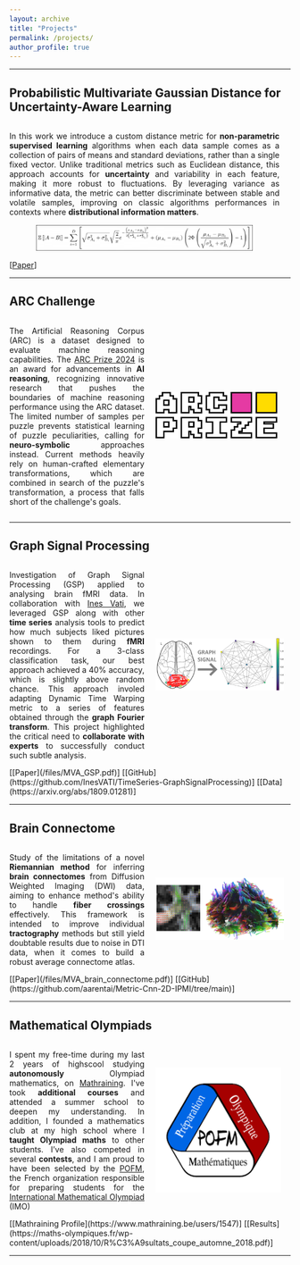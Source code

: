 ```yaml
---
layout: archive
title: "Projects"
permalink: /projects/
author_profile: true
---
```


---
## Probabilistic Multivariate Gaussian Distance for Uncertainty-Aware Learning
<div style="display: flex; align-items: center;">
  <div style="flex: 1; text-align: justify; margin-right: 20px;">
    <p>
      In this work we introduce a custom distance metric for <b>non-parametric supervised learning</b> algorithms when each data sample comes as a collection of pairs of means and standard deviations, rather than a single fixed vector. Unlike traditional metrics such as Euclidean distance, this approach accounts for <b>uncertainty</b> and variability in each feature, making it more robust to fluctuations. By leveraging variance as informative data, the metric can better discriminate between stable and volatile samples, improving on classic algorithms performances in contexts where <b>distributional information matters</b>.
    </p>
    <div style="text-align: center; margin-top: 15px;">
      <img src="/images/custom_knn.png" alt="custom_knn" style="max-width: 80%; display: inline-block;">
    </div>
  </div>
</div>

[[Paper](/files/custom_knn.pdf)]


---
## ARC Challenge
<div style="display: flex; align-items: center;">
  <div style="flex: 1; text-align: justify; margin-right: 20px;">
    <p>The Artificial Reasoning Corpus (ARC) is a dataset designed to evaluate machine reasoning capabilities. The <a href="https://arcprize.org/">ARC Prize 2024</a> is an award for advancements in <b>AI reasoning</b>, recognizing innovative research that pushes the boundaries of machine reasoning performance using the ARC dataset. The limited number of samples per puzzle prevents statistical learning of puzzle peculiarities, calling for <b>neuro-symbolic</b> approaches instead. Current methods heavily rely on human-crafted elementary transformations, which are combined in search of the puzzle's transformation, a process that falls short of the challenge's goals. <!--My approach focuses on <b>inductive biases</b>, aiming to let features <b>emerge</b> from a minimal set of constraints with minimal human intervention. --></p>
  </div>
  <div style="flex: 1;">
    <img src="/images/ARC.png" alt="ARC" style="max-width: 90%;">
  </div>
</div>

---
## Graph Signal Processing
<div style="display: flex; align-items: center;">
  <div style="flex: 1; text-align: justify; margin-right: 20px;">
    <p>Investigation of Graph Signal Processing (GSP) applied to analysing brain fMRI data. In collaboration with <a href="https://fr.linkedin.com/in/ines-vati">Ines Vati</a>, we leveraged GSP along with other <b>time series</b> analysis tools to predict how much subjects liked pictures shown to them during <b>fMRI</b> recordings. For a 3-class classification task, our best approach achieved a 40% accuracy, which is slightly above random chance. This approach involed adapting Dynamic Time Warping metric to a series of features obtained through the <b>graph Fourier transform</b>. This project highlighted the critical need to <b>collaborate with experts</b> to successfully conduct such subtle analysis.</p>
  </div>
  <div style="flex: 1;">
    <img src="/images/MVA_GSP.png" alt="MVA_GSP" style="max-width: 95%;">
  </div>
</div>
[[Paper](/files/MVA_GSP.pdf)] [[GitHub](https://github.com/InesVATI/TimeSeries-GraphSignalProcessing)] [[Data](https://arxiv.org/abs/1809.01281)]

---
## Brain Connectome
<div style="display: flex; align-items: center;">
  <div style="flex: 1; text-align: justify; margin-right: 20px;">
    <p>Study of the limitations of a novel <b>Riemannian method</b> for inferring <b>brain connectomes</b> from Diffusion Weighted Imaging (DWI) data, aiming to enhance method's ability to handle <b>fiber crossings</b> effectively. This framework is intended to improve individual <b>tractography</b> methods but still yield doubtable results due to noise in DTI data, when it comes to build a robust average connectome atlas.</p>
  </div>
  <div style="flex: 1;">
    <img src="/images/MVA_brain_connectome.png" alt="MVA_brain_connectome" style="max-width: 95%;">
  </div>
</div>
[[Paper](/files/MVA_brain_connectome.pdf)] [[GitHub](https://github.com/aarentai/Metric-Cnn-2D-IPMI/tree/main)]

---
## Mathematical Olympiads
<div style="display: flex; align-items: center;">
  <div style="flex: 1; text-align: justify; margin-right: 20px;">
    <p>I spent my free-time during my last 2 years of highscool studying <b>autonomously</b> Olympiad mathematics, on <a href="https://www.mathraining.be">Mathraining</a>. I've took <b>additional courses</b> and attended a summer school to deepen my understanding. In addition, I founded a mathematics club at my high school where I <b>taught Olympiad maths</b> to other students. I’ve also competed in several <b>contests</b>, and I am proud to have been selected by the <a href="https://maths-olympiques.fr/">POFM</a>, the French organization responsible for preparing students for the <a href="https://www.imo-official.org/">International Mathematical Olympiad</a> (IMO)</p>
  </div>
  <div style="flex: 1;">
    <img src="/images/POFM.png" alt="POFM" style="max-width: 95%;">
  </div>
</div>
[[Mathraining Profile](https://www.mathraining.be/users/1547)] [[Results](https://maths-olympiques.fr/wp-content/uploads/2018/10/R%C3%A9sultats_coupe_automne_2018.pdf)]

---
